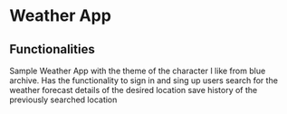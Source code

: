 # Weather App
## Functionalities
Sample Weather App with the theme of the character I like from blue archive.
Has the functionality to sign in and sing up users
search for the weather forecast details of the desired location
save history of the previously searched location

